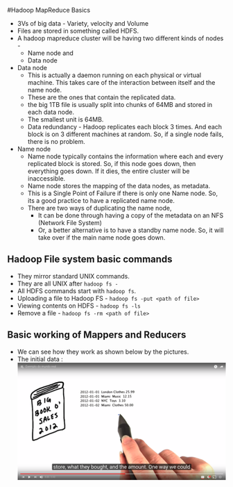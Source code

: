 #Hadoop MapReduce Basics
* 3Vs of big data - Variety, velocity and Volume
* Files are stored in something called HDFS.
* A hadoop mapreduce cluster will be having two different kinds of nodes -
	* Name node and
	* Data node
* Data node
	* This is actually a daemon running on each physical or virtual machine. This takes care of the interaction between itself and the name node. 
	* These are the ones that contain the replicated data.
	* the big 1TB file is usually split into chunks of 64MB and stored in each data node.
	* The smallest unit is 64MB.
	* Data redundancy - Hadoop replicates each block 3 times. And each block is on 3 different machines at random. So, if a single node fails, there is no problem. 
* Name node
	* Name node typically contains the information where each and every replicated block is stored. So, if this node goes down, then everything goes down. If it dies, the entire cluster will be inaccessible.
	* Name node stores the mapping of the data nodes, as metadata.
	* This is a Single Point of Failure if there is only one Name node. So, its a good practice to have a replicated name node.
	* There are two ways of duplicating the name node, 
		* It can be done through having a copy of the metadata on an NFS (Network File System)
		* Or, a better alternative is to have a standby name node. So, it will take over if the main name node goes down.
## Hadoop File system basic commands
* They mirror standard UNIX commands.
* They are all UNIX after `hadoop fs -`
* All HDFS commands start with `hadoop fs`.
* Uploading a file to Hadoop FS - `hadoop fs -put <path of file>`
* Viewing contents on HDFS - `hadoop fs -ls`
* Remove a file - `hadoop fs -rm <path of file>`


## Basic working of Mappers and Reducers
* We can see how they work as shown below by the pictures.
* The initial data :
![How the input data looks for the Hadoop job][input]

[input]: input_for_hdfs.png "Logo Title Text 2"
